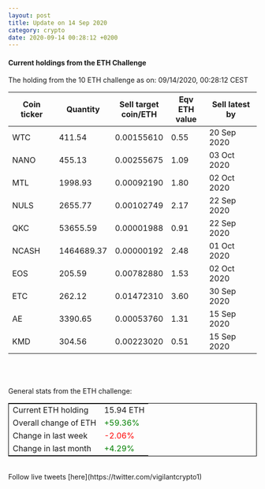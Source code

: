 ```yaml
---
layout: post
title: Update on 14 Sep 2020
category: crypto
date: 2020-09-14 00:28:12 +0200
---
```

<!-- Global site tag (gtag.js) - Google Analytics -->
<script async src="https://www.googletagmanager.com/gtag/js?id=UA-103831149-5"></script>
<script>
  window.dataLayer = window.dataLayer || [];
  function gtag(){dataLayer.push(arguments);}
  gtag('js', new Date());

  gtag('config', 'UA-103831149-5');
</script>


#### Current holdings from the ETH Challenge

The holding from the 10 ETH challenge as on: 09/14/2020, 00:28:12 CEST

|Coin ticker|Quantity|Sell target<br>coin/ETH|Eqv ETH<br>value|Sell latest by|
|-----------|--------|-----------|-----------|--------------|
WTC|411.54|  0.00155610|0.55|20 Sep 2020|
NANO|455.13|  0.00255675|1.09|03 Oct 2020|
MTL|1998.93|  0.00092190|1.80|02 Oct 2020|
NULS|2655.77|  0.00102749|2.17|22 Sep 2020|
QKC|53655.59|  0.00001988|0.91|22 Sep 2020|
NCASH|1464689.37|  0.00000192|2.48|01 Oct 2020|
EOS|205.59|  0.00782880|1.53|02 Oct 2020|
ETC|262.12|  0.01472310|3.60|30 Sep 2020|
AE|3390.65|  0.00053760|1.31|15 Sep 2020|
KMD|304.56|  0.00223020|0.51|15 Sep 2020|

<br>
<br>
<br>
General stats from the ETH challenge:

<table style="border:1px solid black;margin-left:auto;margin-right:auto;">
	<tbody>
	<tr>
		<td>Current ETH holding</td>
		<td>     15.94 ETH</td>
	</tr>
	<tr>
		<td>Overall change of ETH</td>
		<td><font color="green">+59.36%</font></td>
	</tr>
	<tr>
		<td>Change in last week</td>
		<td><font color="red">-2.06%</font></td>
	</tr>
	<tr>
		<td>Change in last month</td>
		<td><font color="green">+4.29%</font></td>
	</tr>
	</tbody>
</table>

<br>
Follow live tweets [here](https://twitter.com/vigilantcrypto1)
<br>
<br>